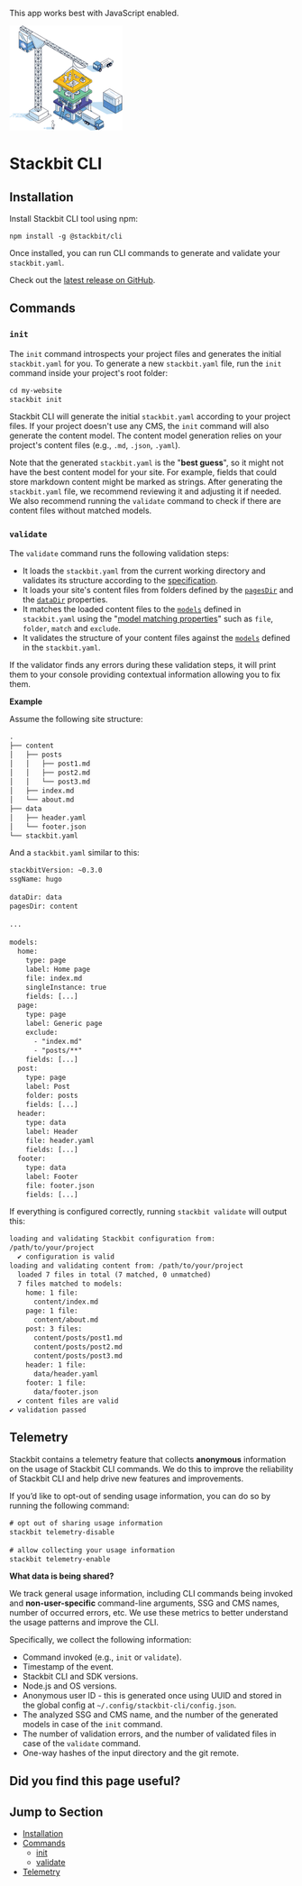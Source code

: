 This app works best with JavaScript enabled.



























![Stackbit](/docs/images/stackbit-crane-sm.png)

Stackbit CLI
============

<a href="#installation" class="hash-link"><span class="icon-copy"></span></a>Installation
-----------------------------------------------------------------------------------------

Install Stackbit CLI tool using npm:

    npm install -g @stackbit/cli

Once installed, you can run CLI commands to generate and validate your `stackbit.yaml`.

Check out the [latest release on GitHub](https://github.com/stackbit/stackbit-sdk/releases).

<a href="#commands" class="hash-link"><span class="icon-copy"></span></a>Commands
---------------------------------------------------------------------------------

### <a href="#init" class="hash-link"><span class="icon-copy"></span></a>`init`

The `init` command introspects your project files and generates the initial `stackbit.yaml` for you. To generate a new `stackbit.yaml` file, run the `init` command inside your project's root folder:

    cd my-website
    stackbit init

Stackbit CLI will generate the initial `stackbit.yaml` according to your project files. If your project doesn't use any CMS, the `init` command will also generate the content model. The content model generation relies on your project's content files (e.g., `.md`, `.json`, `.yaml`).

Note that the generated `stackbit.yaml` is the "**best guess**", so it might not have the best content model for your site. For example, fields that could store markdown content might be marked as strings. After generating the `stackbit.yaml` file, we recommend reviewing it and adjusting it if needed. We also recommend running the `validate` command to check if there are content files without matched models.

### <a href="#validate" class="hash-link"><span class="icon-copy"></span></a>`validate`

The `validate` command runs the following validation steps:

-   It loads the `stackbit.yaml` from the current working directory and validates its structure according to the [specification](/docs/reference/stackbit-yaml).
-   It loads your site's content files from folders defined by the [`pagesDir`](/docs/reference/stackbit-yaml/properties/#pagesdir) and the [`dataDir`](/docs/reference/stackbit-yaml/properties/#datadir) properties.
-   It matches the loaded content files to the [`models`](/docs/reference/stackbit-yaml/properties/#models) defined in `stackbit.yaml` using the "[model matching properties](/docs/reference/stackbit-yaml/page-models/#page_model_matching_properties)" such as `file`, `folder`, `match` and `exclude`.
-   It validates the structure of your content files against the [`models`](/docs/reference/stackbit-yaml/properties/#models) defined in the `stackbit.yaml`.

If the validator finds any errors during these validation steps, it will print them to your console providing contextual information allowing you to fix them.

**Example**

Assume the following site structure:

    .
    ├── content
    │   ├── posts
    │   │   ├── post1.md
    │   │   ├── post2.md
    │   │   └── post3.md
    │   ├── index.md
    │   └── about.md
    ├── data
    │   ├── header.yaml
    │   └── footer.json
    └── stackbit.yaml

And a `stackbit.yaml` similar to this:

    stackbitVersion: ~0.3.0
    ssgName: hugo

    dataDir: data
    pagesDir: content

    ...

    models:
      home:
        type: page
        label: Home page
        file: index.md
        singleInstance: true
        fields: [...]
      page:
        type: page
        label: Generic page
        exclude:
          - "index.md"
          - "posts/**"
        fields: [...]
      post:
        type: page
        label: Post
        folder: posts
        fields: [...]
      header:
        type: data
        label: Header
        file: header.yaml
        fields: [...]
      footer:
        type: data
        label: Footer
        file: footer.json
        fields: [...]

If everything is configured correctly, running `stackbit validate` will output this:

    loading and validating Stackbit configuration from: /path/to/your/project
      ✔ configuration is valid
    loading and validating content from: /path/to/your/project
      loaded 7 files in total (7 matched, 0 unmatched)
      7 files matched to models:
        home: 1 file:
          content/index.md
        page: 1 file:
          content/about.md
        post: 3 files:
          content/posts/post1.md
          content/posts/post2.md
          content/posts/post3.md
        header: 1 file:
          data/header.yaml
        footer: 1 file:
          data/footer.json
      ✔ content files are valid
    ✔ validation passed

<a href="#telemetry" class="hash-link"><span class="icon-copy"></span></a>Telemetry
-----------------------------------------------------------------------------------

Stackbit contains a telemetry feature that collects **anonymous** information on the usage of Stackbit CLI commands. We do this to improve the reliability of Stackbit CLI and help drive new features and improvements.

If you’d like to opt-out of sending usage information, you can do so by running the following command:

    # opt out of sharing usage information
    stackbit telemetry-disable

    # allow collecting your usage information
    stackbit telemetry-enable

**What data is being shared?**

We track general usage information, including CLI commands being invoked and **non-user-specific** command-line arguments, SSG and CMS names, number of occurred errors, etc. We use these metrics to better understand the usage patterns and improve the CLI.

Specifically, we collect the following information:

-   Command invoked (e.g., `init` or `validate`).
-   Timestamp of the event.
-   Stackbit CLI and SDK versions.
-   Node.js and OS versions.
-   Anonymous user ID - this is generated once using UUID and stored in the global config at `~/.config/stackbit-cli/config.json`.
-   The analyzed SSG and CMS name, and the number of the generated models in case of the `init` command.
-   The number of validation errors, and the number of validated files in case of the `validate` command.
-   One-way hashes of the input directory and the git remote.

Did you find this page useful?
------------------------------





Jump to Section
---------------

-   [Installation](#installation)
-   [Commands](#commands)
    -   [init](#init)
    -   [validate](#validate)
-   [Telemetry](#telemetry)











